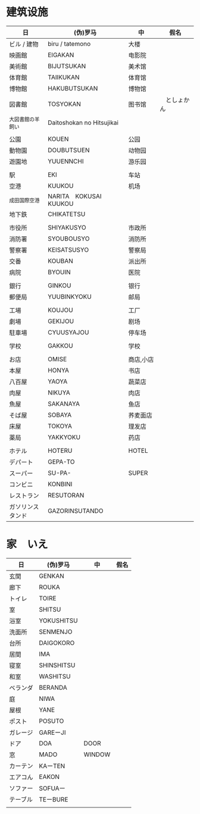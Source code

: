 <!-- MDTOC maxdepth:6 firsth1:1 numbering:0 flatten:0 bullets:1 updateOnSave:1 -->


<!-- /MDTOC -->

# 建筑设施

| 日 | (伪)罗马 | 中 | 假名 |
|---|---|--|--|
| ビル / 建物 | biru / tatemono | 大楼 |
| 映画館 | EIGAKAN      | 电影院 |
| 美術館 | BIJUTSUKAN   | 美术馆 |
| 体育館 | TAIIKUKAN    | 体育馆 |
| 博物館 | HAKUBUTSUKAN | 博物馆 |
| 図書館 | TOSYOKAN     | 图书馆 |　としょかん　
| `大図書館の羊飼い`| Daitoshokan no Hitsujikai | |
|  |  |  |
| 公園   | KOUEN        | 公园 |
| 動物園 | DOUBUTSUEN   | 动物园 |
| 遊園地 | YUUENNCHI    | 游乐园 |
|  |  |  |
| 駅    | EKI           | 车站 |
| 空港  | KUUKOU        | 机场 |
| `成田国際空港` | NARITA　KOKUSAI　KUUKOU |  |
| 地下鉄 | CHIKATETSU  |  |
|  |  |  |
| 市役所 | SHIYAKUSYO  | 市政所 |
| 消防署 | SYOUBOUSYO  | 消防所 |
| 警察署 | KEISATSUSYO | 警察局 |
| 交番   | KOUBAN      | 派出所 |
| 病院   | BYOUIN      | 医院   |
|  |  |  |
| 銀行   | GINKOU      | 银行 |
| 郵便局 | YUUBINKYOKU | 邮局 |
|  |  |  |
| 工場   | KOUJOU     | 工厂   |
| 劇場   | GEKIJOU    | 剧场   |
| 駐車場 | CYUUSYAJOU | 停车场 |
|  |  |  |
| 学校   | GAKKOU     | 学校 |
|  |  |  |
| お店   | OMISE      | 商店,小店 |
| 本屋   | HONYA 　　 | 书店     |
| 八百屋 | YAOYA  　  | 蔬菜店   |
| 肉屋   | NIKUYA     | 肉店    |
| 魚屋   | SAKANAYA　 | 鱼店    |
| そば屋 | SOBAYA     | 荞麦面店 |
| 床屋   | TOKOYA     | 理发店  |
| 薬局   | YAKKYOKU   | 药店   |
|  |  |  |
| ホテル   | HOTERU | HOTEL |
| デパート          | GEPA-TO |  |
| スーパー         | SU-PA- | SUPER　 |
| コンビニ         | KONBINI |  |
| レストラン       | RESUTORAN |  |
| ガソリンスタンド | GAZORINSUTANDO |  |

# 家　いえ
| 日 | (伪)罗马 | 中 | 假名 |
|---|---|--|--|
| 玄関 | GENKAN |  |
| 廊下 | ROUKA |  |
| トイレ | TOIRE |  |
| 室 | SHITSU |  |
| 浴室 | YOKUSHITSU |  |
| 洗面所 | SENMENJO |  |
| 台所 | DAIGOKORO |  |
| 居間 | IMA |  |
| 寝室 | SHINSHITSU |  |
| 和室 | WASHITSU |  |
| ベランダ | BERANDA |  |
| 庭 | NIWA |  |
| 屋根 | YANE |  |
| ポスト | POSUTO |  |
| ガレージ | GAREーJI |  |
| ドア | DOA | DOOR |
| 窓 | MADO | WINDOW |
| カーテン | KAーTEN |
| エアコん | EAKON |  |
| ソファー | SOFUAー |  |
| テーブル | TEーBURE |  |
|  |  |  |
